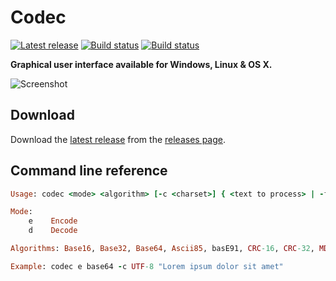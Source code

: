 Codec
=====

[![Latest release](https://img.shields.io/github/release/Albertus82/Codec.svg)](https://github.com/Albertus82/Codec/releases/latest)
[![Build status](https://travis-ci.org/Albertus82/Codec.svg?branch=master)](https://travis-ci.org/Albertus82/Codec)
[![Build status](https://ci.appveyor.com/api/projects/status/github/Albertus82/Codec?branch=master&svg=true)](https://ci.appveyor.com/project/Albertus82/Codec)

**Graphical user interface available for Windows, Linux & OS X.**

![Screenshot](https://user-images.githubusercontent.com/8672431/27011383-cbf09962-4eba-11e7-9c7e-24215c5e06e4.png)

## Download

Download the [latest release](https://github.com/Albertus82/Codec/releases/latest) from the [releases page](https://github.com/Albertus82/Codec/releases).

## Command line reference

```ruby
Usage: codec <mode> <algorithm> [-c <charset>] { <text to process> | -f <source file> <destination file> }

Mode:
    e    Encode
    d    Decode

Algorithms: Base16, Base32, Base64, Ascii85, basE91, CRC-16, CRC-32, MD2, MD4, MD5, SHA-1, SHA-256, SHA-384, SHA-512

Example: codec e base64 -c UTF-8 "Lorem ipsum dolor sit amet"
```
